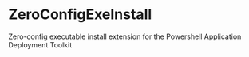 # ZeroConfigExeInstall
Zero-config executable install extension for the Powershell Application Deployment Toolkit
